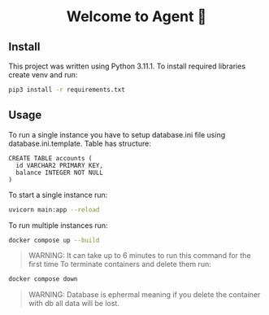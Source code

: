 <h1 align="center">Welcome to Agent 👋</h1>
<p>
</p>

## Install
This project was written using Python 3.11.1. To install required libraries create venv and run:
```sh
pip3 install -r requirements.txt
```

## Usage
To run a single instance you have to setup database.ini file using database.ini.template. Table has structure:
```
CREATE TABLE accounts (
  id VARCHAR2 PRIMARY KEY,
  balance INTEGER NOT NULL
)
```
To start a single instance run:
```sh
uvicorn main:app --reload
```
To run multiple instances run:
```sh
docker compose up --build
```
> WARNING: It can take up to 6 minutes to run this command for the first time
To terminate containers and delete them run:
```sh
docker compose down
```
> WARNING: Database is ephermal meaning if you delete the container with db all data will be lost.

